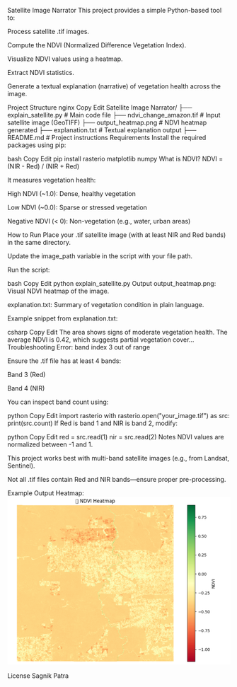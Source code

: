  Satellite Image Narrator
This project provides a simple Python-based tool to:

Process satellite .tif images.

Compute the NDVI (Normalized Difference Vegetation Index).

Visualize NDVI values using a heatmap.

Extract NDVI statistics.

Generate a textual explanation (narrative) of vegetation health across the image.

 Project Structure
nginx
Copy
Edit
Satellite Image Narrator/
├── explain_satellite.py         # Main code file
├── ndvi_change_amazon.tif       # Input satellite image (GeoTIFF)
├── output_heatmap.png           # NDVI heatmap generated
├── explanation.txt              # Textual explanation output
├── README.md                    # Project instructions
 Requirements
Install the required packages using pip:

bash
Copy
Edit
pip install rasterio matplotlib numpy
 What is NDVI?
NDVI = (NIR - Red) / (NIR + Red)

It measures vegetation health:

 High NDVI (~1.0): Dense, healthy vegetation

 Low NDVI (~0.0): Sparse or stressed vegetation

 Negative NDVI (< 0): Non-vegetation (e.g., water, urban areas)

 How to Run
Place your .tif satellite image (with at least NIR and Red bands) in the same directory.

Update the image_path variable in the script with your file path.

Run the script:

bash
Copy
Edit
python explain_satellite.py
 Output
output_heatmap.png: Visual NDVI heatmap of the image.

explanation.txt: Summary of vegetation condition in plain language.

Example snippet from explanation.txt:

csharp
Copy
Edit
The area shows signs of moderate vegetation health. The average NDVI is 0.42, which suggests partial vegetation cover...
 Troubleshooting
 Error: band index 3 out of range

Ensure the .tif file has at least 4 bands:

Band 3 (Red)

Band 4 (NIR)

You can inspect band count using:

python
Copy
Edit
import rasterio
with rasterio.open("your_image.tif") as src:
    print(src.count)
If Red is band 1 and NIR is band 2, modify:

python
Copy
Edit
red = src.read(1)
nir = src.read(2)
 Notes
NDVI values are normalized between -1 and 1.

This project works best with multi-band satellite images (e.g., from Landsat, Sentinel).

Not all .tif files contain Red and NIR bands—ensure proper pre-processing.

 Example Output
Heatmap:
![Output Screenshot](Screenshot%202025-08-06%20151205.png)

 License
Sagnik Patra
